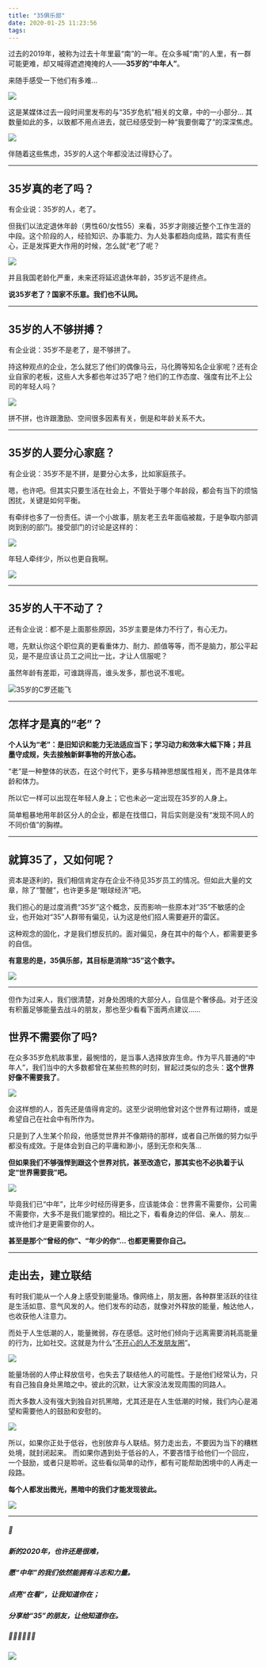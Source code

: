 ```yaml
---
title: "35俱乐部"
date: 2020-01-25 11:23:56
tags:
---
```


过去的2019年，被称为过去十年里最“南”的一年。在众多喊“南”的人里，有一群可能更难，却又喊得遮遮掩掩的人——**35岁的“中年人”**。

来随手感受一下他们有多难…

![](https://mmbiz.qpic.cn/mmbiz_png/jMjs8tVWrITXEMPb9zJLEJo2k81aV9IWDxciaZzF1bJJq0eja1IRFeAK7qFZFaUQar1qYvPwJZD0BYibNnD9gP5g/0?wx_fmt=png)

这是某媒体过去一段时间里发布的与“35岁危机”相关的文章，中的一小部分… 其数量如此的多，以致都不用点进去，就已经感受到一种“我要倒霉了”的深深焦虑。

![](https://mmbiz.qpic.cn/mmbiz_jpg/jMjs8tVWrISshvBaavWr5MkJGp4MhqojY6CgYS4MxofItIWIia0VNqyRoLEFXx307nQibAhg3Hd4wxicO5HuuWY2Q/0?wx_fmt=jpeg)

伴随着这些焦虑，35岁的人这个年都没法过得舒心了。

---- 

## 35岁真的老了吗？

有企业说：35岁的人，老了。

但我们以法定退休年龄（男性60/女性55）来看，35岁才刚接近整个工作生涯的中段。这个阶段的人，经验知识、办事能力、为人处事都趋向成熟，踏实有责任心，正是发挥更大作用的时候，怎么就“老”了呢？

![](https://mmbiz.qpic.cn/mmbiz_png/jMjs8tVWrIRUgDCp63jz60H328oXzvNglPA0vNAKnZ1bf9iaibMptlU9Vy5ZNuS2G2fVy4AZBYM57iaqyWloV01mA/0?wx_fmt=png)

并且我国老龄化严重，未来还将延迟退休年龄，35岁远不是终点。

**说35岁老了？国家不乐意。我们也不认同。**

---- 

## 35岁的人不够拼搏？

有企业说：35岁不是老了，是不够拼了。

持这种观点的企业，怎么就忘了他们的偶像马云，马化腾等知名企业家呢？还有企业自家的老板，这些人大多都也年过35了吧？他们的工作态度、强度有比不上公司的年轻人吗？

![](https://mmbiz.qpic.cn/mmbiz_jpg/jMjs8tVWrIRibr1k2cia54niczbQ1iccI1Hem5bib0MO6GdhpibKYCCYbNMtuvuYA4icic2XkJWlhXH1kRTa3dSJv0Rib8g/0?wx_fmt=jpeg)

拼不拼，也许跟激励、空间很多因素有关，倒是和年龄关系不大。

---- 

## 35岁的人要分心家庭？

有企业说：35岁不是不拼，是要分心太多，比如家庭孩子。

嗯，也许吧。但其实只要生活在社会上，不管处于哪个年龄段，都会有当下的烦恼困扰，关键是如何平衡。

有牵绊也多了一份责任。讲一个小故事，朋友老王去年面临被裁，于是争取内部调岗到别的部门。接受部门的讨论是这样的：

![](https://mmbiz.qpic.cn/mmbiz_png/jMjs8tVWrIRUgDCp63jz60H328oXzvNgwhpiaF37IL5GnxOQGGebzLCHTJqpibFfny6SE4QFicNYjlnDmnXHaPu2g/0?wx_fmt=png)

年轻人牵绊少，所以也更自我啊。

![](https://mmbiz.qpic.cn/mmbiz_jpg/jMjs8tVWrIRUgDCp63jz60H328oXzvNgy2EPiaS4RQ0xFEiaEZhSNNxWk5OYGIgia4jAyjibd4OWmSichicSA6cPt4Gg/0?wx_fmt=jpeg)

---- 

## 35岁的人干不动了？

还有企业说：都不是上面那些原因，35岁主要是体力不行了，有心无力。

嗯，先默认你这个职位真的更看重体力、耐力、颜值等等，而不是脑力，那公平起见，是不是应该让员工之间比一比，才让人信服呢？

虽然年龄有差距，可谁跳得高，谁头发多，那也说不准呢。

![35岁的C罗还能飞](https://mmbiz.qpic.cn/mmbiz_jpg/jMjs8tVWrIRUgDCp63jz60H328oXzvNgCSeGv2CNn2kibhxgd9wFlXlrIdObbzxSFh8M2tib1R0opd9VPtziaFJCg/0?wx_fmt=jpeg "35岁的C罗还能飞")

---- 

## 怎样才是真的“老”？

**个人认为“老”：是旧知识和能力无法适应当下；学习动力和效率大幅下降；并且墨守成规，失去接触新鲜事物的开放心态。**

“老”是一种整体的状态，在这个时代下，更多与精神思想属性相关，而不是具体年龄和体力。

所以它一样可以出现在年轻人身上；它也未必一定出现在35岁的人身上。

简单粗暴地用年龄区分人的企业，都是在找借口，背后实则是没有“发现不同人的不同价值”的胸襟。

---- 

## 就算35了，又如何呢？

资本是逐利的，我们相信肯定存在企业不待见35岁员工的情况。但如此大量的文章，除了“警醒”，也许更多是“眼球经济”吧。

我们担心的是过度消费“35岁”这个概念，反而影响一些原本对“35”不敏感的企业，也开始对“35”人群带有偏见，认为这是他们招人需要避开的雷区。

这种观念的固化，才是我们想反抗的。面对偏见，身在其中的每个人，都需要更多的自信。 

**有意思的是，35俱乐部，其目标是消除“35”这个数字。**

![](https://mmbiz.qpic.cn/mmbiz_png/jMjs8tVWrIRibr1k2cia54niczbQ1iccI1HeGDibuu8gUb2PWUvyAMnb3Fr2B995Y7DmkFZCyTIibCt3WpXMWkrNzvGQ/0?wx_fmt=png)

---- 

但作为过来人，我们很清楚，对身处困境的大部分人，自信是个奢侈品。对于还没有积蓄足够能量去战斗的朋友，那也至少看看下面两点建议……

## 世界不需要你了吗?

在众多35岁危机故事里，最惋惜的，是当事人选择放弃生命。作为平凡普通的“中年人”，我们当中的大多数都曾在某些煎熬的时刻，冒起过类似的念头：**这个世界好像不需要我了**。

![](https://mmbiz.qpic.cn/mmbiz_png/jMjs8tVWrIRUgDCp63jz60H328oXzvNgs09mGQpicUPcqyiayz43yDUibBAPeg0NN8OXY7nTjtjVeXLOgwsYgLQBg/0?wx_fmt=png)

会这样想的人，首先还是值得肯定的。这至少说明他曾对这个世界有过期待，或是希望自己在社会中有所作为。

只是到了人生某个阶段，他感觉世界并不像期待的那样，或者自己所做的努力似乎都没有成效。于是体会到自己的平庸和渺小，感到无奈和失落…

**但如果我们不够强悍到跟这个世界对抗，甚至改造它，那其实也不必执着于认定“世界需要我”吧。**

![](https://mmbiz.qpic.cn/mmbiz_jpg/jMjs8tVWrISshvBaavWr5MkJGp4MhqojV6Y3ibGQjVxVR8gaHnfcNEXiaFibhHUTNMwu8xAKJpofm1wlk9N7yIqoQ/0?wx_fmt=jpeg)

毕竟我们已“中年”，比年少时经历得更多，应该能体会：世界需不需要你，公司需不需要你，大多不是我们能掌控的。相比之下，看看身边的伴侣、亲人、朋友… 或许他们才是更需要你的人。

**甚至是那个“曾经的你”、“年少的你”… 也都更需要你自己。**

---- 

## 走出去，建立联结

有时我们能从一个人身上感受到能量场。像网络上，朋友圈，各种群里活跃的往往是生活如意、意气风发的人。他们发布的动态，就像对外释放的能量，触达他人，也收获他人注意力。

而处于人生低潮的人，能量微弱，存在感低。这时他们倾向于远离需要消耗高能量的行为，比如社交。这就是为什么“[不开心的人不发朋友圈](https://mp.weixin.qq.com/s/87L7_qVOwZ4k4GrhMDmhIw)”。

![](https://mmbiz.qpic.cn/mmbiz_png/jMjs8tVWrIRUgDCp63jz60H328oXzvNgwoiaaQFVvH35cgb3KTTicavurZUQyH54VriaxZjuWqC4zWqgzbWSVV8TA/0?wx_fmt=png) 

能量场弱的人停止释放信号，也失去了联结他人的可能性。于是他们经常认为，只有自己独自身处黑暗之中。彼此的沉默，让大家没法发现周围的同路人。

而大多数人没有强大到独自对抗黑暗，尤其还是在人生低潮的时候，我们内心是渴望和需要他人的鼓励和安慰的。

![](https://mmbiz.qpic.cn/mmbiz_png/jMjs8tVWrIRibr1k2cia54niczbQ1iccI1HezouHntB4hfqmYfRZ84hxxE4634KYVkdIyeIwDhOPTrv6EmatAKS3iag/0?wx_fmt=png)

所以，如果你正处于低谷，也别放弃与人联结。努力走出去，不要因为当下的糟糕处境，就封闭起来。
而如果你遇到处于低谷的人，不要吝惜于给他们一个回应，一个鼓励，或者只是聆听。这些看似简单的动作，都有可能帮助困境中的人再走一段路。

**每个人都发出微光，黑暗中的我们才能发现彼此。**

![](https://mmbiz.qpic.cn/mmbiz_jpg/jMjs8tVWrISshvBaavWr5MkJGp4MhqojUl9Mic46n6TnKfYEyicHeAuCIFDT0u2vUt8TPO4SbITz425QiarRe4JsA/0?wx_fmt=jpeg)

---- 

##### 🎉
##### 新的2020年，也许还是很难，
##### 愿“中年”的我们依然能拥有斗志和力量。
##### 点亮“在看”，让我知道你在；
##### 分享给“35”的朋友，让他知道你在。
##### 💪🏻💪🏻💪🏻

![](https://mmbiz.qpic.cn/mmbiz_jpg/jMjs8tVWrIRUgDCp63jz60H328oXzvNgboWkdRCz9tzCiaWYfcMe0DsozU2OPs0uWq6aPxJxW5rCqDmjZviaod5A/0?wx_fmt=jpeg)




